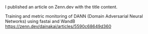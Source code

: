 <!-- tips0003.md -->
<!-- Training and metric monitoring of DANN (Domain Adversarial Neural Networks) using fastai and WandB -->
<!-- 2024-11-07 -->

I published an article on Zenn.dev with the title content. 

Training and metric monitoring of DANN (Domain Adversarial Neural Networks) using fastai and WandB
https://zenn.dev/dainakai/articles/5590c68649d360

